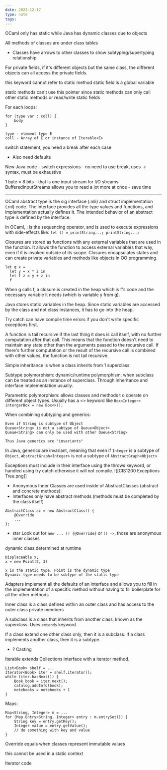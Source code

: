 ```yaml
---
date: 2023-12-17
type: note
tags: 
---
```


OCaml only has static while Java has dynamic classes due to objects

All methods of classes are under class tables
- Classes have arrows to other classes to show subtyping/supertyping relationship

For private fields, if it's different objects but the same class, the different objects can all access the private fields.

this keyword cannot refer to static method
static field is a global variable

static methods can't use this pointer since static methods can only call other static methods or read/write static fields

For each loops:
```
for (type var : coll) {
	body
}

type - element type E
coll - Array of E or instance of Iterable<E>
```

switch statement, you need a break after each case
- Also need defaults

New Java code - switch expressions - no need to use break, uses -> syntax, must be exhaustive

1 byte = 8 bits - that is one input stream for I/O streams
BufferedInputStreams allows you to read a lot more at once - save time

---

OCaml abstract type is the sig interface (.mli) and struct implementation (.ml) code. The interface provides all the type values and functions, and implementation actually defines it. The intended behavior of an abstract type is defined by the interface.

In OCaml, ; is the sequencing operator, and is used to execute expressions with side-effects like: `let () = printString...; printString...;`

Closures are stored as functions  with any external variables that are used in the function. It allows the function to access external variables that way, even if it is invoked outside of its scope. Closures encapsulates states and can create private variables and methods like objects in OO programming.
```
let g x = 
  let y = x * 2 in 
  let f z = y + z in 
  f
```
When g calls f, a closure is created in the heap which is f's code and the necessary variable it needs (which is variable y from g).

Java stores static variables in the heap. Since static variables are accessed by the class and not class instances, it has to go into the heap.

Try catch can have compile time errors if you don't write specific exceptions first.

A function is tail recursive if the last thing it does is call itself, with no further computation after that call. This means that the function doesn't need to maintain any state other than the arguments passed to the recursive call. If there's further computation or the result of the recursive call is combined with other values, the function is not tail recursive.

Simple inheritance is when a class inherits from 1 superclass

Subtype polymorphism: dynamic/runtime polymorphism, when subclass can be treated as an instance of superclass. Through inheritance and interface implementation usually.

Parametric polymorphism: allows classes and methods t o operate on different object types. Usually has a <> keyword like `Box<Integer> intergerBox = new Box<>();`

When combining subtyping and generics:
```
Even if String is subtype of Object
Queue<String> is not a subtype of Queue<Object>
Queue<String> can only be used with other Queue<String>

Thus Java generics are "invariants"
```
In Java, generics are invariant, meaning that even if `Integer` is a subtype of `Object`, `AbstractGraph<Integer>` is not a subtype of `AbstractGraph<Object>`

Exceptions must include in their interface using the throws keyword, or handled using try catch otherwise it will not compile.
![[CIS1200 Exceptions Tree.png]]


- Anonymous Inner Classes are used inside of AbstractClasses (abstract and concrete methods):
- Interfaces only have abstract methods (methods must be completed by the class itself)
```
AbstractClass ac = new AbstractClass() {
	@Override
	...
};
```
- star Look out for `new ... () {@Override}` or `() ->`, those are anonymous inner classes

dynamic class determined at runtime
```
Displaceable x;
x = new Point(2, 3)

x is the static type, Point is the dynamic type
Dynamic type needs to be subtype of the static type
```

Adapters implement all the defaults of an interface and allows you to fill in the implementation of a specific method without having to fill boilerplate for all the other methods

Inner class is a class defined within an outer class and has access to the outer class private members

A subclass is a class that inherits from another class, known as the superclass. Uses `extends`  keyword.

If a class extend one other class only, then it is a subclass. If a class implements another class, then it is a subtype.

- ? Casting

Iterable extends Collections interface with a iterator method.
```
List<Book> shelf = ...
Iterator<Book> iter = shelf.iterator();
while (iter.hasNext()) {
	Book book = iter.next();
	catalog.addInfo(book);
	notebooks = notebooks + 1
}
```

Maps:
```
Map<String, Integer> m = ...
for (Map.Entry<String, Integer> entry : m.entrySet()) {
	String key = entry.getKey();
	Integer value = entry.getValue();
	// do something with key and value
}
```

Override equals when classes represent immutable values

this cannot be used in a static context

Iterator code
